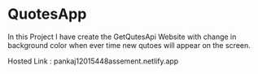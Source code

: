 # QuotesApp

In this Project I have create the GetQutesApi Website with change in background color when ever time new qutoes will appear on the screen.

Hosted Link :  pankaj12015448assement.netlify.app
